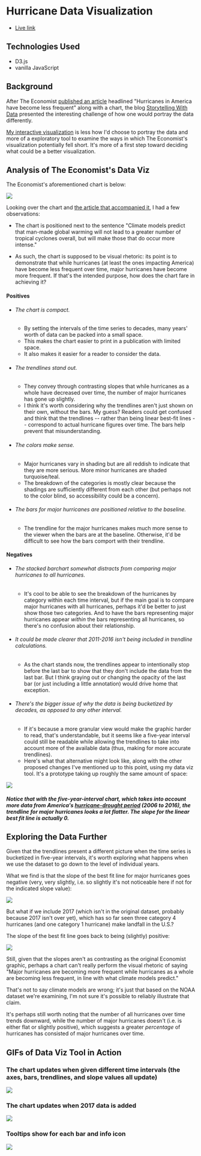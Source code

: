# Hurricane Data Visualization
* [Live link][live-link]

## Technologies Used
* D3.js
* vanilla JavaScript


## Background

After The Economist [published an article][economist-link] headlined "Hurricanes in America have become less frequent" along with a chart, the blog [Storytelling With Data][storytelling-with-data-link] presented the interesting challenge of how one would portray the data differently.

[My interactive visualization][live-link] is less how I'd choose to portray the data and more of a exploratory tool to examine the ways in which The Economist's visualization potentially fell short. It's more of a first step toward deciding what could be a better visualization.

## Analysis of The Economist's Data Viz

The Economist's aforementioned chart is below:

<img src="lib/economist-stacked-barchart.png"></img>

Looking over the chart and [the article that accompanied it][economist-link], I had a few observations:
* The chart is positioned next to the sentence "Climate models predict that man-made global warming will not lead to a greater number of tropical cyclones overall, but will make those that do occur more intense."

* As such, the chart is supposed to be visual rhetoric: its point is to demonstrate that while hurricanes (at least the ones impacting America) have become less frequent over time, major hurricanes have become more frequent. If that's the intended purpose, how does the chart fare in achieving it?

#### Positives
* ###### The chart is compact.
  * By setting the intervals of the time series to decades, many years' worth of data can be packed into a small space.
  * This makes the chart easier to print in a publication with limited space.
  * It also makes it easier for a reader to consider the data.
* ###### The trendlines stand out.
  * They convey through contrasting slopes that while hurricanes as a whole have decreased over time, the number of major hurricanes has gone up slightly.
  * I think it's worth considering why the trendlines aren't just shown on their own, without the bars. My guess? Readers could get confused and think that the trendlines -- rather than being linear best-fit lines -- correspond to actual hurricane figures over time. The bars help prevent that misunderstanding.
* ###### The colors make sense.
  * Major hurricanes vary in shading but are all reddish to indicate that they are more serious. More minor hurricanes are shaded turquoise/teal.
  * The breakdown of the categories is mostly clear because the shadings are sufficiently different from each other (but perhaps not to the color blind, so accessibility could be a concern).
* ###### The bars for major hurricanes are positioned relative to the baseline.
  * The trendline for the major hurricanes makes much more sense to the viewer when the bars are at the baseline. Otherwise, it'd be difficult to see how the bars comport with their trendline.

#### Negatives
* ###### The stacked barchart somewhat distracts from comparing major hurricanes to all hurricanes.
  * It's cool to be able to see the breakdown of the hurricanes by category within each time interval, but if the main goal is to compare major hurricanes with all hurricanes, perhaps it'd be better to just show those two categories. And to have the bars representing major hurricanes appear _within_ the bars representing all hurricanes, so there's no confusion about their relationship.
* ###### It could be made clearer that 2011-2016 isn't being included in trendline calculations.
  * As the chart stands now, the trendlines appear to intentionally stop before the last bar to show that they don't include the data from the last bar. But I think graying out or changing the opacity of the last bar (or just including a little annotation) would drive home that exception.
* ###### There's the bigger issue of why the data is being bucketized by decades, as opposed to any other interval.
  * If it's because a more granular view would make the graphic harder to read, that's understandable, but it seems like a five-year interval could still be readable while allowing the trendlines to take into account more of the available data (thus, making for more accurate trendlines).
  * Here's what that alternative might look like, along with the other proposed changes I've mentioned up to this point, using my data viz tool. It's a prototype taking up roughly the same amount of space:

<img src="lib/five-year-interval-chart.png"></img>

##### Notice that with the five-year-interval chart, which takes into account more data from America's [hurricane-drought period][wapo-link] (2006 to 2016), the trendline for major hurricanes looks a lot flatter. The slope for the linear best fit line is actually 0.

## Exploring the Data Further

Given that the trendlines present a different picture when the time series is bucketized in five-year intervals, it's worth exploring what happens when we use the dataset to go down to the level of individual years.

What we find is that the slope of the best fit line for major hurricanes goes negative (very, very slightly, i.e. so slightly it's not noticeable here if not for the indicated slope value):

<img src="lib/one-year-interval-chart.png"></img>

But what if we include 2017 (which isn't in the original dataset, probably because 2017 isn't over yet), which has so far seen three category 4 hurricanes (and one category 1 hurricane) make landfall in the U.S.?

The slope of the best fit line goes back to being (slightly) positive:

<img src="lib/one-year-interval-chart-plus-2017.png"></img>

Still, given that the slopes aren't as contrasting as the original Economist graphic, perhaps a chart can't really perform the visual rhetoric of saying "Major hurricanes are becoming more frequent while hurricanes as a whole are becoming less frequent, in line with what climate models predict."

That's not to say climate models are wrong; it's just that based on the NOAA dataset we're examining, I'm not sure it's possible to reliably illustrate that claim.

It's perhaps still worth noting that the number of all hurricanes over time trends downward, while the number of major hurricanes doesn't (i.e. is either flat or slightly positive), which suggests a greater _percentage_ of hurricanes has consisted of major hurricanes over time.

[storytelling-with-data-link]: http://www.storytellingwithdata.com/blog/2017/9/13/how-would-you-show-this-data

[economist-link]: https://www.economist.com/blogs/graphicdetail/2017/09/daily-chart-5

[live-link]: https://jon-lin.github.io/HurricaneDataViz/

[wapo-link]: https://www.washingtonpost.com/news/capital-weather-gang/wp/2016/08/04/the-u-s-coast-is-in-an-unprecedented-hurricane-drought-why-this-is-terrifying/?utm_term=.e33cb80cb4ff

## GIFs of Data Viz Tool in Action

### The chart updates when given different time intervals (the axes, bars, trendlines, and slope values all update)

<img src="lib/chart-interval-change.gif"></img>

### The chart updates when 2017 data is added

<img src="lib/chart-2017-change.gif"></img>

### Tooltips show for each bar and info icon

<img src="lib/chart-tooltips-demo.gif"></img>
